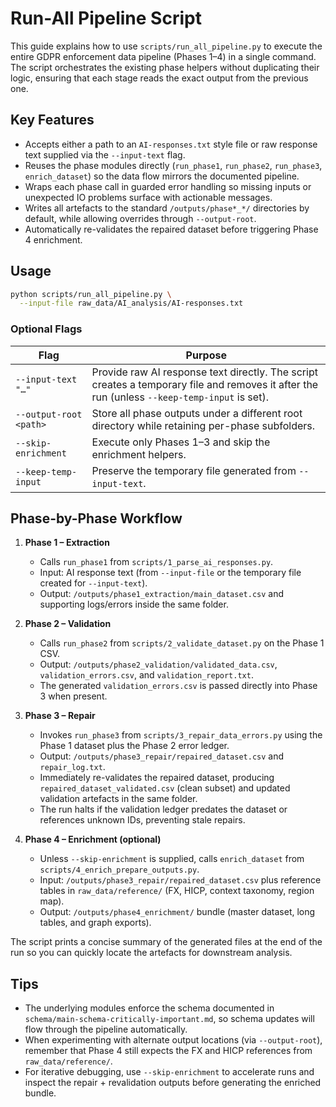 # Run-All Pipeline Script

This guide explains how to use `scripts/run_all_pipeline.py` to execute the
entire GDPR enforcement data pipeline (Phases 1–4) in a single command. The
script orchestrates the existing phase helpers without duplicating their
logic, ensuring that each stage reads the exact output from the previous one.

## Key Features

- Accepts either a path to an `AI-responses.txt` style file or raw response
  text supplied via the `--input-text` flag.
- Reuses the phase modules directly (`run_phase1`, `run_phase2`,
  `run_phase3`, `enrich_dataset`) so the data flow mirrors the documented
  pipeline.
- Wraps each phase call in guarded error handling so missing inputs or
  unexpected IO problems surface with actionable messages.
- Writes all artefacts to the standard `/outputs/phase*_*/` directories by
  default, while allowing overrides through `--output-root`.
- Automatically re-validates the repaired dataset before triggering Phase 4
  enrichment.

## Usage

```bash
python scripts/run_all_pipeline.py \
  --input-file raw_data/AI_analysis/AI-responses.txt
```

### Optional Flags

| Flag | Purpose |
| --- | --- |
| `--input-text "…"` | Provide raw AI response text directly. The script creates a temporary file and removes it after the run (unless `--keep-temp-input` is set). |
| `--output-root <path>` | Store all phase outputs under a different root directory while retaining per-phase subfolders. |
| `--skip-enrichment` | Execute only Phases 1–3 and skip the enrichment helpers. |
| `--keep-temp-input` | Preserve the temporary file generated from `--input-text`. |

## Phase-by-Phase Workflow

1. **Phase 1 – Extraction**
   - Calls `run_phase1` from `scripts/1_parse_ai_responses.py`.
   - Input: AI response text (from `--input-file` or the temporary file created for `--input-text`).
   - Output: `/outputs/phase1_extraction/main_dataset.csv` and supporting logs/errors inside the same folder.

2. **Phase 2 – Validation**
   - Calls `run_phase2` from `scripts/2_validate_dataset.py` on the Phase 1 CSV.
   - Output: `/outputs/phase2_validation/validated_data.csv`, `validation_errors.csv`, and `validation_report.txt`.
   - The generated `validation_errors.csv` is passed directly into Phase 3 when present.

3. **Phase 3 – Repair**
   - Invokes `run_phase3` from `scripts/3_repair_data_errors.py` using the Phase 1 dataset plus the Phase 2 error ledger.
   - Output: `/outputs/phase3_repair/repaired_dataset.csv` and `repair_log.txt`.
   - Immediately re-validates the repaired dataset, producing `repaired_dataset_validated.csv` (clean subset) and updated validation artefacts in the same folder.
   - The run halts if the validation ledger predates the dataset or references unknown IDs, preventing stale repairs.

4. **Phase 4 – Enrichment (optional)**
   - Unless `--skip-enrichment` is supplied, calls `enrich_dataset` from `scripts/4_enrich_prepare_outputs.py`.
   - Input: `/outputs/phase3_repair/repaired_dataset.csv` plus reference tables in `raw_data/reference/` (FX, HICP, context taxonomy, region map).
   - Output: `/outputs/phase4_enrichment/` bundle (master dataset, long tables, and graph exports).

The script prints a concise summary of the generated files at the end of the run so you can quickly locate the artefacts for downstream analysis.

## Tips

- The underlying modules enforce the schema documented in
  `schema/main-schema-critically-important.md`, so schema updates will flow
  through the pipeline automatically.
- When experimenting with alternate output locations (via `--output-root`),
  remember that Phase 4 still expects the FX and HICP references from
  `raw_data/reference/`.
- For iterative debugging, use `--skip-enrichment` to accelerate runs and
  inspect the repair + revalidation outputs before generating the enriched
  bundle.
